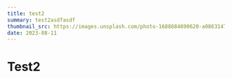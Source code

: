 ```yaml
---
title: test2
summary: test2asdfasdf
thumbnail_src: https://images.unsplash.com/photo-1688684690620-a0863147e965?ixlib=rb-4.0.3&ixid=M3wxMjA3fDB8MHxwaG90by1wYWdlfHx8fGVufDB8fHx8fA%3D%3D&auto=format&fit=crop&w=627&q=80
date: 2023-08-11
---
```

# Test2
